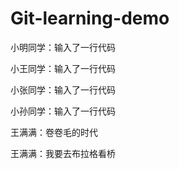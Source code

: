 # Git-learning-demo

小明同学：输入了一行代码

小王同学：输入了一行代码

小张同学：输入了一行代码

小孙同学：输入了一行代码

王满满：卷卷毛的时代

王满满：我要去布拉格看桥
